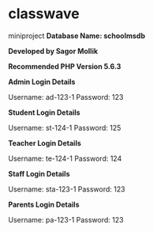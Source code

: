 # classwave
 miniproject
**Database Name: schoolmsdb**

**Developed by Sagor Mollik**

**Recommended PHP Version 5.6.3**


**Admin Login Details**

Username: ad-123-1
Password: 123


**Student Login Details**

Username: st-124-1
Password: 125

**Teacher Login Details**

Username: te-124-1
Password: 124

**Staff Login Details**

Username: sta-123-1
Password: 123

**Parents Login Details**

Username: pa-123-1
Password: 123
